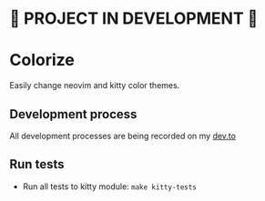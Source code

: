 # 🚧 PROJECT IN DEVELOPMENT 🚧

# Colorize

Easily change neovim and kitty color themes.

## Development process

All development processes are being recorded on my [dev.to](https://dev.to/jonatanlima/minha-experiencia-em-desenvolvimento-com-rust-9kl)

## Run tests

- Run all tests to kitty module: `make kitty-tests`
